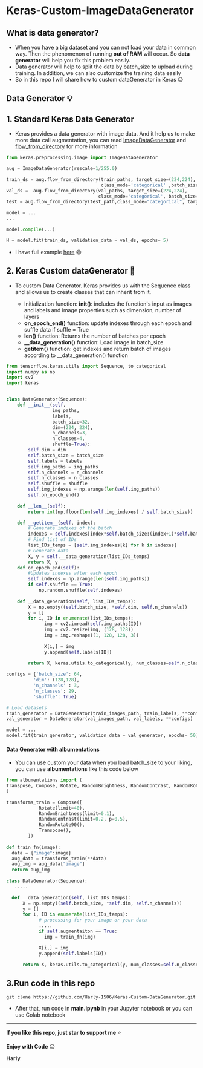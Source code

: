 # Keras-Custom-ImageDataGenerator

## What is data generator?

- When you have a big dataset and you can not load your data in common way. Then the phenomenon of running **out of RAM** will occur. So **data generator** will help you fix this problem easily.
- Data generator will help to split the data by batch_size to upload during training. In addition, we can also customize the training data easily 
- So in this repo I will share how to custom dataGenerator in Keras :wink:

## Data Generator :bulb:
## 1. Standard Keras Data Generator

- Keras provides a data generator with image data. And it help us to make more data call augmentation, you can read [ImageDataGenerator](https://www.tensorflow.org/api_docs/python/tf/keras/preprocessing/image/ImageDataGenerator) and [flow_from_directory](https://www.tensorflow.org/api_docs/python/tf/keras/preprocessing/image/ImageDataGenerator#flow_from_directory) for more information

```python
from keras.preprocessing.image import ImageDataGenerator

aug = ImageDataGenerator(rescale=1/255.0)

train_ds = aug.flow_from_directory(train_paths, target_size=(224,224),  
                                   class_mode='categorical' ,batch_size=128,shuffle = True)
val_ds =  aug.flow_from_directory(val_paths, target_size=(224,224), 
                                  class_mode='categorical', batch_size=128 )
test = aug.flow_from_directory(test_path,class_mode="categorical", target_size=(224,224), batch_size=64 )

model = ...
...

model.compile(...)

H = model.fit(train_ds, validation_data = val_ds, epochs= 5)

```
- I have full example [here](https://github.com/Harly-1506/American-Sign-languages-datasets-Classification/blob/main/ASL_ResNet50.ipynb) :smile:

## 2. Keras Custom dataGenerator :dart:

- To custom Data Generator. Keras provides us with the Sequence class and allows us to create classes that can inherit from it.
  
    - Initialization function: **__init__()**: includes the function's input as images and labels and image properties such as dimension, number of layers
    -  **on_epoch_end()** function: update indexes through each epoch and suffle data if suffle = True
    - **__len__()** function: Returns the number of batches per epoch
    - **__data_generation()** function: Load image in batch_size
    - **__getitem__()** function: get indexes and return batch of images according to __data_generation() function
 
```python
from tensorflow.keras.utils import Sequence, to_categorical
import numpy as np
import cv2
import keras


class DataGenerator(Sequence):
    def __init__(self,
                 img_paths,
                 labels, 
                 batch_size=32,
                 dim=(224, 224),
                 n_channels=3,
                 n_classes=4,
                 shuffle=True):
        self.dim = dim
        self.batch_size = batch_size
        self.labels = labels
        self.img_paths = img_paths
        self.n_channels = n_channels
        self.n_classes = n_classes
        self.shuffle = shuffle
        self.img_indexes = np.arange(len(self.img_paths))
        self.on_epoch_end()
        
    def __len__(self):
        return int(np.floor(len(self.img_indexes) / self.batch_size))

    def __getitem__(self, index):
        # Generate indexes of the batch
        indexes = self.indexes[index*self.batch_size:(index+1)*self.batch_size]
        # Find list of IDs
        list_IDs_temps = [self.img_indexes[k] for k in indexes]
        # Generate data
        X, y = self.__data_generation(list_IDs_temps)
        return X, y
    def on_epoch_end(self):
        #Updates indexes after each epoch
        self.indexes = np.arange(len(self.img_paths))
        if self.shuffle == True:
            np.random.shuffle(self.indexes)
            
    def __data_generation(self, list_IDs_temps):
        X = np.empty((self.batch_size, *self.dim, self.n_channels))
        y = []
        for i, ID in enumerate(list_IDs_temps):
              img = cv2.imread(self.img_paths[ID])
              img = cv2.resize(img, (128, 128))
              img = img.reshape((1, 128, 128, 3))
              
              X[i,] = img
              y.append(self.labels[ID])

        return X, keras.utils.to_categorical(y, num_classes=self.n_classes)
        
configs = {'batch_size': 64,
          'dim': (128,128),
          'n_channels' : 3,
          'n_classes': 29,
          'shuffle': True}

# Load datasets
train_generator = DataGenerator(train_images_path, train_labels, **configs)
val_generator = DataGenerator(val_images_path, val_labels, **configs)

model = ...
model.fit(train_generator, validation_data = val_generator, epochs= 50)

```

#### Data Generator with albumentations

- You can use custom your data when you load batch_size to your liking, you can use **albumentations** like this code below

```python
from albumentations import ( 
Transpose, Compose, Rotate, RandomBrightness, RandomContrast, RandomRotate90
) 

transforms_train = Compose([
            Rotate(limit=40),
            RandomBrightness(limit=0.1),
            RandomContrast(limit=0.2, p=0.5),
            RandomRotate90(),
            Transpose(),         
        ])
        
def train_fn(image):
  data = {"image":image}
  aug_data = transforms_train(**data)
  aug_img = aug_data["image"]
  return aug_img
  
class DataGenerator(Sequence):
   .....

  def __data_generation(self, list_IDs_temps):
      X = np.empty((self.batch_size, *self.dim, self.n_channels))
      y = []
      for i, ID in enumerate(list_IDs_temps):
            # processing for your image or your data
            .....
            if self.augmentaiton == True:
              img = train_fn(img)

            X[i,] = img
            y.append(self.labels[ID])

      return X, keras.utils.to_categorical(y, num_classes=self.n_classes)
```
## 3.Run code in this repo

```
git clone https://github.com/Harly-1506/Keras-Custom-DataGenerator.git
```
- After that, run code in **main.ipynb** in your Jupyter notebook or you can use Colab notebook

___
**If you like  this repo, just star to support me** :star:

**Enjoy with Code** :wink:

**Harly**
